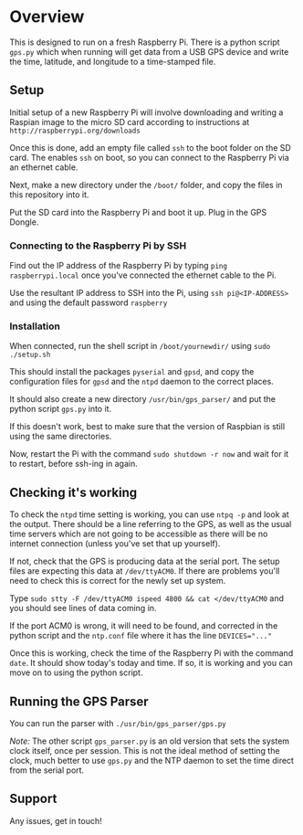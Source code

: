 # Overview

This is designed to run on a fresh Raspberry Pi.  There is a python script `gps.py` which when running will get data from a USB GPS device and write the time, latitude, and longitude to a time-stamped file.

## Setup

Initial setup of a new Raspberry Pi will involve downloading and writing a Raspian image to the micro SD card according to instructions at `http://raspberrypi.org/downloads`

Once this is done, add an empty file called `ssh` to the boot folder on the SD card.  The enables `ssh` on boot, so you can connect to the Raspberry Pi via an ethernet cable.

Next, make a new directory under the `/boot/` folder, and copy the files in this repository into it.

Put the SD card into the Raspberry Pi and boot it up.  Plug in the GPS Dongle.

### Connecting to the Raspberry Pi by SSH

Find out the IP address of the Raspberry Pi by typing `ping raspberrypi.local` once you've connected the ethernet cable to the Pi.

Use the resultant IP address to SSH into the Pi, using `ssh pi@<IP-ADDRESS>` and using the default password `raspberry`

### Installation

When connected, run the shell script in `/boot/yournewdir/`  using `sudo ./setup.sh`

This should install the packages `pyserial` and `gpsd`, and copy the configuration files for `gpsd` and the `ntpd` daemon to the correct places.

It should also create a new directory `/usr/bin/gps_parser/` and put the python script `gps.py` into it.

If this doesn't work, best to make sure that the version of Raspbian is still using the same directories.

Now, restart the Pi with the command `sudo shutdown -r now` and wait for it to restart, before ssh-ing in again.

## Checking it's working

To check the `ntpd` time setting is working, you can use `ntpq -p` and look at the output.  There should be a line referring to the GPS, as well as the usual time servers which are not going to be accessible as there will be no internet connection (unless you've set that up yourself).

If not, check that the GPS is producing data at the serial port.  The setup files are expecting this data at `/dev/ttyACM0`.  If there are problems you'll need to check this is correct for the newly set up system.

Type `sudo stty -F /dev/ttyACM0 ispeed 4800 && cat </dev/ttyACM0` and you should see lines of data coming in.

If the port ACM0 is wrong, it will need to be found, and corrected in the python script and the `ntp.conf` file where it has the line `DEVICES="..."`

Once this is working, check the time of the Raspberry Pi with the command `date`.  It should show today's today and time.  If so, it is working and you can move on to using the python script.

## Running the GPS Parser

You can run the parser with `./usr/bin/gps_parser/gps.py`

*Note:* The other script `gps_parser.py` is an old version that sets the system clock itself, once per session.  This is not the ideal method of setting the clock, much better to use `gps.py` and the NTP daemon to set the time direct from the serial port.

## Support

Any issues, get in touch!
